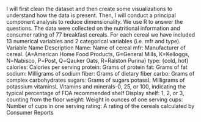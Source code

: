 I will first clean the dataset and then create some visualizations to understand how the data is present. Then, I will
conduct a principal component analysis to reduce dimensionality. We use R to
answer the questions. The data were collected on the nutritional information and consumer rating of 77
breakfast cereals. For each cereal we have included 13 numerical variables and 2 categorical variables
(i.e. mfr and type).
Variable
Name
Description
Name: Name of cereal
mfr: Manufacturer of cereal. {A=American Home Food Products, G=General Mills,
K=Kelloggs, N=Nabisco, P=Post, Q=Qauker Oats, R=Ralston Purina}
type: {cold, hot}
calories: Calories per serving
protein: Grams of protein
fat: Grams of fat
sodium: Milligrams of sodium
fiber: Grams of dietary fiber
carbo: Grams of complex carbohydrates
sugars: Grams of sugars
potassL Milligrams of potassium
vitaminsL Vitamins and minerals-0, 25, or 100, indicating the typical percentage of FDA
recommended
shelf Display shelf: 1, 2, or 3, counting from the floor
weight: Weight in ounces of one serving
cups: Number of cups in one serving
rating: A rating of the cereals calculated by Consumer Reports
